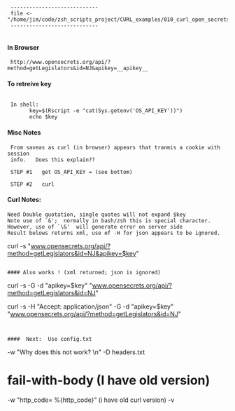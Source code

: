 
``` 
 ----------------------------
 file <- "/home/jim/code/zsh_scripts_project/CURL_examples/010_curl_open_secrets_api.md"
 ----------------------------


```
#### In Browser
```
 http://www.opensecrets.org/api/?method=getLegislators&id=NJ&apikey=__apikey__
```

#### To retreive key
```

 In shell:
       key=$(Rscript -e "cat(Sys.getenv('OS_API_KEY'))")
       echo $key
```

#### Misc Notes
``` 
 From saveas as curl (in browser) appears that tranmis a cookie with session
 info.   Does this explain??   

 STEP #1   get OS_API_KEY = (see bottom)

 STEP #2   curl 
```

#### Curl Notes:   
```
Need Double quotation, single quotes will not expand $key
Note use of `&';  normally in bash/zsh this is special character.
However, use of `\&'  will generate error on server side
Result belows returns xml, use of -H for json appears to be ignored.
```

curl -s "www.opensecrets.org/api/?method=getLegislators&id=NJ&apikey=$key"

```

#### Also works ! (xml returned; json is ignored)
```
curl -s -G -d "apikey=$key" "www.opensecrets.org/api/?method=getLegislators&id=NJ"

curl -s -H "Accept: application/json" -G -d "apikey=$key" "www.opensecrets.org/api/?method=getLegislators&id=NJ"

```


####  Next:  Use config.txt
```
-w "Why does this not work? \n"
-D headers.txt
# fail-with-body  (I have old version)
-w "http_code= %{http_code}" (i have old curl version)
-v
```


